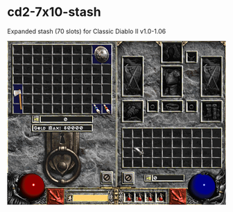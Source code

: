 # cd2-7x10-stash
Expanded stash (70 slots) for Classic Diablo II v1.0-1.06

![Screenshot](screenshot.png)
